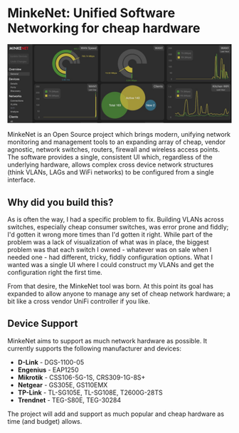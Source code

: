 # MinkeNet: Unified Software Networking for cheap hardware

![overview](assets/overview.jpg)

MinkeNet is an Open Source project which brings modern, unifying network monitoring and management tools to an expanding array of cheap, vendor agnostic, network switches, routers, firewall and wireless access points. The software provides a single, consistent UI which, regardless of the underlying hardware, allows complex cross device network structures (think VLANs, LAGs and WiFi networks) to be configured from a single interface.

## Why did you build this?

As is often the way, I had a specific problem to fix. Building VLANs across switches, especially cheap consumer switches, was error prone and fiddly; I'd gotten it wrong more times than I'd gotten it right. While part of the problem was a lack of visualization of what was in place, the biggest problem was that each switch I owned - whatever was on sale when I needed one - had different, tricky, fiddly configuration options. What I wanted was a single UI where I could construct my VLANs and get the configuration right the first time.

From that desire, the MinkeNet tool was born. At this point its goal has expanded to allow anyone to manage any set of cheap network hardware; a bit like a cross vendor UniFi controller if you like.

## Device Support

MinkeNet aims to support as much network hardware as possible. It currently supports the following manufacturer and devices:

* **D-Link** - DGS-1100-05
* **Engenius** - EAP1250
* **Mikrotik** - CSS106-5G-1S, CRS309-1G-8S+
* **Netgear** - GS305E, GS110EMX
* **TP-Link** - TL-SG105E, TL-SG108E, T2600G-28TS
* **Trendnet** - TEG-S80E, TEG-30284

The project will add and support as much popular and cheap hardware as time (and budget) allows.
